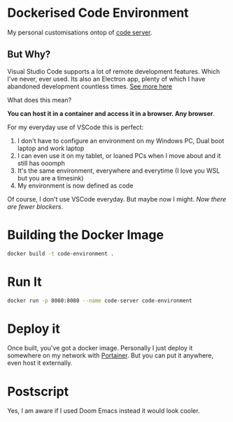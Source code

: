 # Dockerised Code Environment
My personal customisations ontop of [code server](https://github.com/coder/code-server).

## But Why?
Visual Studio Code supports a lot of remote development features. Which I've never, ever used. Its also an Electron app, plenty of which I have abandoned development countless times. [See more here](https://code.visualstudio.com/docs/devcontainers/containers)

What does this mean?

**You can host it in a container and access it in a browser. Any browser**.

For my everyday use of VSCode this is perfect: 
1. I don't have to configure an environment on my Windows PC, Dual boot laptop and work laptop
2. I can even use it on my tablet, or loaned PCs when I move about and it still has ooomph
3. It's the same environment, everywhere and everytime (I love you WSL but you are a timesink)
4. My environment is now defined as code

Of course, I don't use VSCode everyday. But maybe now I might. *Now there are fewer blockers*.

# Building the Docker Image
```bash
docker build -t code-environment .
```

# Run It
```bash
docker run -p 8080:8080 --name code-server code-environment
```

# Deploy it
Once built, you've got a docker image. Personally I just deploy it somewhere on my network with [Portainer](https://www.portainer.io/). But you can put it anywhere, even host it externally.

# Postscript
Yes, I am aware if I used Doom Emacs instead it would look cooler.